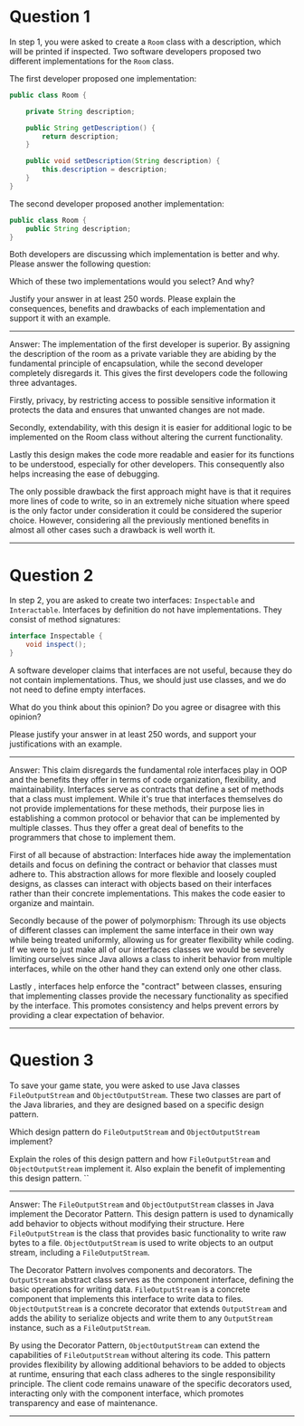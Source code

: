 # Question 1

In step 1, you were asked to create a `Room` class with a description, which will be printed if inspected. Two software developers proposed two different implementations for the `Room` class.

The first developer proposed one implementation:

```java
public class Room {

    private String description;

    public String getDescription() {
        return description;
    }

    public void setDescription(String description) {
        this.description = description;
    }
}
```

The second developer proposed another implementation:

```java
public class Room {
    public String description;
}
```

Both developers are discussing which implementation is better and why. Please answer the following question:

Which of these two implementations would you select? And why?

Justify your answer in at least 250 words. Please explain the consequences, benefits and drawbacks of each implementation and support it with an example.

___

Answer:
The implementation of the first developer is superior. By assigning the description of the room as a private variable they are abiding by the fundamental principle of encapsulation, 
while the second developer completely disregards it. This gives the first developers code the following three advantages. 

Firstly, privacy, by restricting access to possible sensitive information it protects the data and ensures that unwanted changes are not made. 

Secondly, extendability, with this design it is easier for additional logic to be implemented on the Room class without altering the current functionality.

Lastly this design makes the code more readable and easier for its functions to be understood, especially for other developers.
This consequently also helps increasing the ease of debugging.

The only possible drawback the first approach might have is that it requires more lines of code to write, so in an extremely niche situation where speed is the only factor under consideration it could be considered the superior choice. However, considering all the previously mentioned benefits in almost all other cases such a drawback is well worth it.

___

# Question 2

In step 2, you are asked to create two interfaces: `Inspectable` and `Interactable`.
Interfaces by definition do not have implementations. They consist of method signatures:

```java
interface Inspectable {
    void inspect();
}
```

A software developer claims that interfaces are not useful, because they do not contain implementations. Thus, we should just use classes, and we do not need to define empty interfaces.

What do you think about this opinion? Do you agree or disagree with this opinion?

Please justify your answer in at least 250 words, and support your justifications with an example.

___

Answer:
This claim disregards the fundamental role interfaces play in OOP and the benefits they offer in terms of code
organization, flexibility, and maintainability. Interfaces serve as contracts that define a set of methods that 
a class must implement. While it's true that interfaces themselves do not provide implementations for these methods,
their purpose lies in establishing a common protocol or behavior that can be implemented by multiple classes. 
Thus they offer a great deal of benefits to the programmers that chose to implement them.

First of all because of abstraction: Interfaces hide away the implementation details and focus on defining the contract
or behavior that classes must adhere to. This abstraction allows for more flexible and loosely coupled designs, as classes 
can interact with objects based on their interfaces rather than their concrete implementations. This makes the code easier 
to organize and maintain.

Secondly because of the power of polymorphism: Through its use objects of different classes can implement the same interface
in their own way while being treated uniformly, allowing us for greater flexibility while coding. If we were to just make all
of our interfaces classes we would be severely limiting ourselves since Java allows a class to inherit behavior from multiple
interfaces, while on the other hand they can extend only one other class.

Lastly , interfaces help enforce the "contract" between classes, ensuring that implementing classes provide the necessary functionality
as specified by the interface. This promotes consistency and helps prevent errors by providing a clear expectation of behavior.


___

# Question 3

To save your game state, you were asked to use Java classes `FileOutputStream` and `ObjectOutputStream`.
These two classes are part of the Java libraries, and they are designed based on a specific design pattern.

Which design pattern do `FileOutputStream` and `ObjectOutputStream` implement?

Explain the roles of this design pattern and how `FileOutputStream` and `ObjectOutputStream` implement it. Also explain the benefit of implementing this design pattern.
``
___

Answer:
The `FileOutputStream` and `ObjectOutputStream` classes in Java implement the Decorator Pattern.
This design pattern is used to dynamically add behavior to objects without modifying their structure. 
Here `FileOutputStream` is the class that provides basic functionality to write raw bytes to a file. 
`ObjectOutputStream` is used to write objects to an output stream, including a `FileOutputStream`.

The Decorator Pattern involves components and decorators.
The `OutputStream` abstract class serves as the component interface, defining the basic operations for writing data.
`FileOutputStream` is a concrete component that implements this interface to write data to files. 
`ObjectOutputStream` is a concrete decorator that extends `OutputStream` and adds the ability to serialize objects and write them to any `OutputStream` instance, such as a `FileOutputStream`.

By using the Decorator Pattern, `ObjectOutputStream` can extend the capabilities of `FileOutputStream` without altering its code.
This pattern provides flexibility by allowing additional behaviors to be added to objects at runtime, ensuring that each class adheres to the single responsibility principle.
The client code remains unaware of the specific decorators used, interacting only with the component interface, which promotes transparency and ease of maintenance.


___
